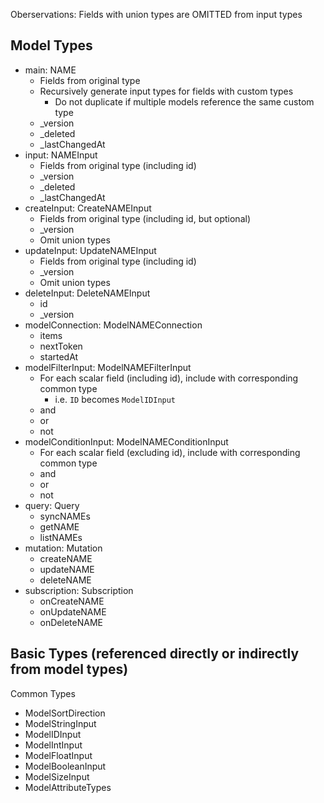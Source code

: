 Oberservations: Fields with union types are OMITTED from input types

## Model Types

* main: NAME
  * Fields from original type
  * Recursively generate input types for fields with custom types
    * Do not duplicate if multiple models reference the same custom type
  * _version
  * _deleted
  * _lastChangedAt
* input: NAMEInput
  * Fields from original type (including id)
  * _version
  * _deleted
  * _lastChangedAt
* createInput: CreateNAMEInput
  * Fields from original type (including id, but optional)
  * _version
  * Omit union types
* updateInput: UpdateNAMEInput
  * Fields from original type (including id)
  * _version
  * Omit union types
* deleteInput: DeleteNAMEInput
  * id
  * _version
* modelConnection: ModelNAMEConnection
  * items
  * nextToken
  * startedAt
* modelFilterInput: ModelNAMEFilterInput
  * For each scalar field (including id), include with corresponding common type
    * i.e. `ID` becomes `ModelIDInput`
  * and
  * or
  * not
* modelConditionInput: ModelNAMEConditionInput
  * For each scalar field (excluding id), include with corresponding common type
  * and
  * or
  * not
* query: Query
  * syncNAMEs
  * getNAME
  * listNAMEs
* mutation: Mutation
  * createNAME
  * updateNAME
  * deleteNAME
* subscription: Subscription
  * onCreateNAME
  * onUpdateNAME
  * onDeleteNAME


## Basic Types (referenced directly or indirectly from model types)

Common Types
* ModelSortDirection
* ModelStringInput
* ModelIDInput
* ModelIntInput
* ModelFloatInput
* ModelBooleanInput
* ModelSizeInput
* ModelAttributeTypes